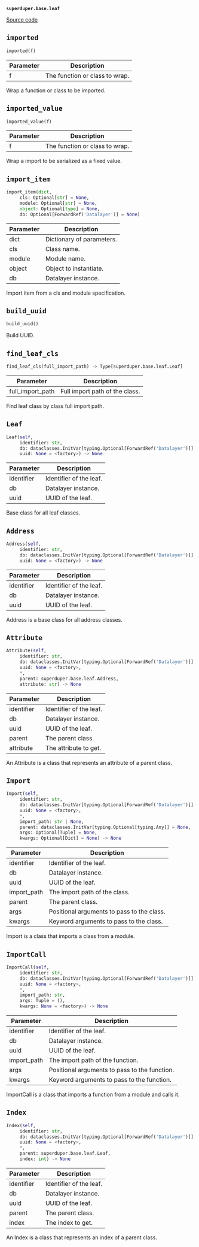 **`superduper.base.leaf`** 

[Source code](https://github.com/superduper/superduper/blob/main/superduper/base/leaf.py)

## `imported` 

```python
imported(f)
```
| Parameter | Description |
|-----------|-------------|
| f | The function or class to wrap. |

Wrap a function or class to be imported.

## `imported_value` 

```python
imported_value(f)
```
| Parameter | Description |
|-----------|-------------|
| f | The function or class to wrap. |

Wrap a import to be serialized as a fixed value.

## `import_item` 

```python
import_item(dict,
     cls: Optional[str] = None,
     module: Optional[str] = None,
     object: Optional[type] = None,
     db: Optional[ForwardRef('Datalayer')] = None)
```
| Parameter | Description |
|-----------|-------------|
| dict | Dictionary of parameters. |
| cls | Class name. |
| module | Module name. |
| object | Object to instantiate. |
| db | Datalayer instance. |

Import item from a cls and module specification.

## `build_uuid` 

```python
build_uuid()
```
Build UUID.

## `find_leaf_cls` 

```python
find_leaf_cls(full_import_path) -> Type[superduper.base.leaf.Leaf]
```
| Parameter | Description |
|-----------|-------------|
| full_import_path | Full import path of the class. |

Find leaf class by class full import path.

## `Leaf` 

```python
Leaf(self,
     identifier: str,
     db: dataclasses.InitVar[typing.Optional[ForwardRef('Datalayer')]] = None,
     uuid: None = <factory>) -> None
```
| Parameter | Description |
|-----------|-------------|
| identifier | Identifier of the leaf. |
| db | Datalayer instance. |
| uuid | UUID of the leaf. |

Base class for all leaf classes.

## `Address` 

```python
Address(self,
     identifier: str,
     db: dataclasses.InitVar[typing.Optional[ForwardRef('Datalayer')]] = None,
     uuid: None = <factory>) -> None
```
| Parameter | Description |
|-----------|-------------|
| identifier | Identifier of the leaf. |
| db | Datalayer instance. |
| uuid | UUID of the leaf. |

Address is a base class for all address classes.

## `Attribute` 

```python
Attribute(self,
     identifier: str,
     db: dataclasses.InitVar[typing.Optional[ForwardRef('Datalayer')]] = None,
     uuid: None = <factory>,
     *,
     parent: superduper.base.leaf.Address,
     attribute: str) -> None
```
| Parameter | Description |
|-----------|-------------|
| identifier | Identifier of the leaf. |
| db | Datalayer instance. |
| uuid | UUID of the leaf. |
| parent | The parent class. |
| attribute | The attribute to get. |

An Attribute is a class that represents an attribute of a parent class.

## `Import` 

```python
Import(self,
     identifier: str,
     db: dataclasses.InitVar[typing.Optional[ForwardRef('Datalayer')]] = None,
     uuid: None = <factory>,
     *,
     import_path: str | None,
     parent: dataclasses.InitVar[typing.Optional[typing.Any]] = None,
     args: Optional[Tuple] = None,
     kwargs: Optional[Dict] = None) -> None
```
| Parameter | Description |
|-----------|-------------|
| identifier | Identifier of the leaf. |
| db | Datalayer instance. |
| uuid | UUID of the leaf. |
| import_path | The import path of the class. |
| parent | The parent class. |
| args | Positional arguments to pass to the class. |
| kwargs | Keyword arguments to pass to the class. |

Import is a class that imports a class from a module.

## `ImportCall` 

```python
ImportCall(self,
     identifier: str,
     db: dataclasses.InitVar[typing.Optional[ForwardRef('Datalayer')]] = None,
     uuid: None = <factory>,
     *,
     import_path: str,
     args: Tuple = (),
     kwargs: None = <factory>) -> None
```
| Parameter | Description |
|-----------|-------------|
| identifier | Identifier of the leaf. |
| db | Datalayer instance. |
| uuid | UUID of the leaf. |
| import_path | The import path of the function. |
| args | Positional arguments to pass to the function. |
| kwargs | Keyword arguments to pass to the function. |

ImportCall is a class that imports a function from a module and calls it.

## `Index` 

```python
Index(self,
     identifier: str,
     db: dataclasses.InitVar[typing.Optional[ForwardRef('Datalayer')]] = None,
     uuid: None = <factory>,
     *,
     parent: superduper.base.leaf.Leaf,
     index: int) -> None
```
| Parameter | Description |
|-----------|-------------|
| identifier | Identifier of the leaf. |
| db | Datalayer instance. |
| uuid | UUID of the leaf. |
| parent | The parent class. |
| index | The index to get. |

An Index is a class that represents an index of a parent class.


